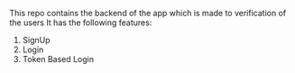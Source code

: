 This repo contains the backend of the app which is made to verification of the users
It has the following features:

1. SignUp
2. Login
3. Token Based Login
